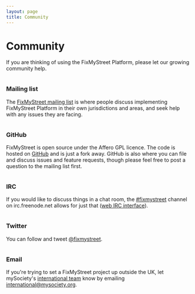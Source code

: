```yaml
---
layout: page
title: Community
---
```


# Community

<p class="lead">If you are thinking of using the FixMyStreet Platform, please
let our growing community help.</p>

<div class="contact-options">
<div class="column">
<h3>Mailing list</h3>

<p>The <a href="https://groups.google.com/a/mysociety.org/forum/#!forum/fixmystreet">FixMyStreet
mailing list</a> is where people discuss implementing FixMyStreet Platform in
their own jurisdictions and areas, and seek help with any issues they are
facing.</p>

</div>
<div class="column">
<h3>GitHub</h3>

<p>FixMyStreet is open source under the Affero GPL licence. The code is hosted
on <a href="https://github.com/mysociety/fixmystreet">GitHub</a> and is just a
fork away. GitHub is also where you can file and discuss issues and feature
requests, though please feel free to post a question to the mailing list
first.</p>

</div>
</div>

<div class="contact-options">
<div class="column">
<h3>IRC</h3>

<p>If you would like to discuss things in a chat room, the <a
href="irc://irc.freenode.net/fixmystreet">#fixmystreet</a> channel on
irc.freenode.net allows for just that (<a
href="irc/">web IRC interface</a>).</p>

</div>
<div class="column">
<h3>Twitter</h3>

<p>You can follow and tweet <a href="http://twitter.com/fixmystreet">@fixmystreet</a>.</p>
</div>
</div>

<div class="contact-options">
<div class="column">
<h3>Email</h3>
<p>
If you're trying to set a FixMyStreet project up outside the UK, let mySociety's
<a href="https://www.mysociety.org/about/mysociety-around-the-world/">international team</a>
know by emailing
<a href="mailto:international&#64;mysociety.org">international&#64;mysociety.org</a>.</p>
</div>
</div>

